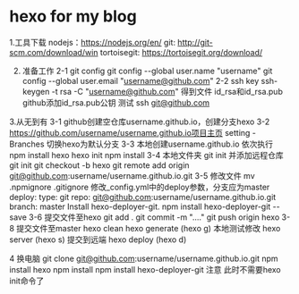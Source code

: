 hexo for my blog
====
1.工具下载
nodejs：https://nodejs.org/en/
git: http://git-scm.com/download/win
tortoisegit: https://tortoisegit.org/download/

2. 准备工作
2-1 git config
git config --global user.name "username"
git config --global user.email "username@github.com"
2-2 ssh key
ssh-keygen -t rsa -C "username@github.com"
得到文件 id_rsa和id_rsa.pub
github添加id_rsa.pub公钥
测试 ssh git@github.com


3.从无到有
3-1 github创建空仓库username.github.io，创建分支hexo
3-2 https://github.com/username/username.github.io项目主页 setting - Branches  切换hexo为默认分支
3-3 本地创建username.github.io  依次执行 
		npm install hexo
		hexo init
		npm install
3-4 本地文件夹 git init  并添加远程仓库
		git init
		git checkout -b hexo
		git remote add origin git@github.com:username/username.github.io.git
3-5 修改文件
		mv .npmignore .gitignore
		修改_config.yml中的deploy参数，分支应为master
			deploy:
			type: git
			repo: git@github.com:username/username.github.io.git
			branch: master
		Install hexo-deployer-git.
			npm install hexo-deployer-git --save
3-6 提交文件至hexo
		git add .
		git commit -m "...."
		git push origin hexo
3-8 提交文件至master
		hexo clean
		hexo generate (hexo g)
		本地测试修改 hexo server (hexo s)
		提交到远端 hexo deploy (hexo d)
		
4 换电脑
git clone git@github.com:username/username.github.io.git
npm install hexo
npm install
npm install hexo-deployer-git
注意  此时不需要hexo init命令了
		
	